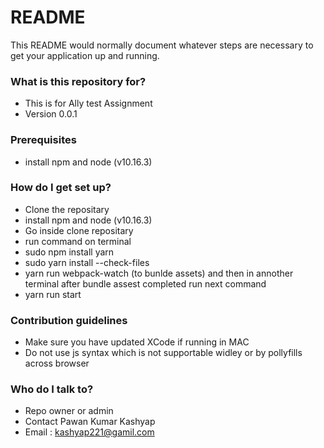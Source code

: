 # README #

This README would normally document whatever steps are necessary to get your application up and running.

### What is this repository for? ###

* This is for Ally test Assignment
* Version 0.0.1

### Prerequisites ###

* install npm and node (v10.16.3)
### How do I get set up? ###

* Clone the repositary
* install npm and node (v10.16.3)
* Go inside clone repositary  
* run command on terminal
* sudo npm install yarn
* sudo yarn install --check-files
* yarn run webpack-watch (to bunlde assets) and then in annother terminal after bundle assest completed run next command
* yarn run start

### Contribution guidelines ###

* Make sure you have updated XCode if running in MAC
* Do not use js syntax which is not supportable widley or by pollyfills across browser

### Who do I talk to? ###

* Repo owner or admin
* Contact Pawan Kumar Kashyap
* Email : kashyap221@gamil.com